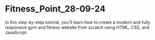 # Fitness_Point_28-09-24
In this step-by-step tutorial, you’ll learn how to create a modern and fully responsive gym and fitness website from scratch using HTML, CSS, and JavaScript.
